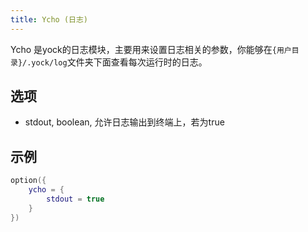 ```yaml
---
title: Ycho (日志)
---
```


Ycho 是yock的日志模块，主要用来设置日志相关的参数，你能够在`{用户目录}/.yock/log`文件夹下面查看每次运行时的日志。

## 选项
* stdout, boolean, 允许日志输出到终端上，若为true

## 示例
```lua
option({
    ycho = {
        stdout = true
    }
})
```